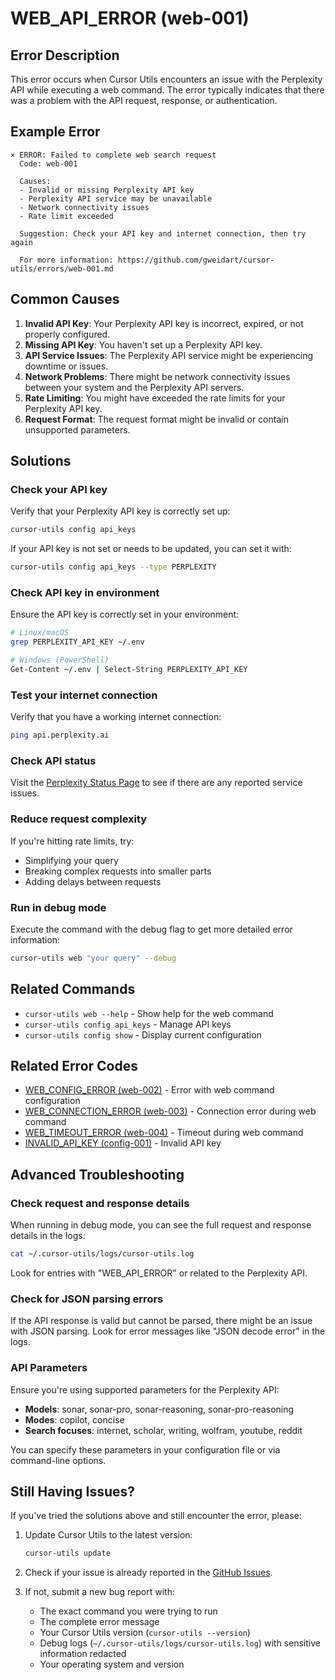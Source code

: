 # WEB_API_ERROR (web-001)

## Error Description

This error occurs when Cursor Utils encounters an issue with the Perplexity API while executing a web command. The error typically indicates that there was a problem with the API request, response, or authentication.

## Example Error

```
× ERROR: Failed to complete web search request
  Code: web-001
  
  Causes:
  - Invalid or missing Perplexity API key
  - Perplexity API service may be unavailable
  - Network connectivity issues
  - Rate limit exceeded
  
  Suggestion: Check your API key and internet connection, then try again
  
  For more information: https://github.com/gweidart/cursor-utils/errors/web-001.md
```

## Common Causes

1. **Invalid API Key**: Your Perplexity API key is incorrect, expired, or not properly configured.
2. **Missing API Key**: You haven't set up a Perplexity API key.
3. **API Service Issues**: The Perplexity API service might be experiencing downtime or issues.
4. **Network Problems**: There might be network connectivity issues between your system and the Perplexity API servers.
5. **Rate Limiting**: You might have exceeded the rate limits for your Perplexity API key.
6. **Request Format**: The request format might be invalid or contain unsupported parameters.

## Solutions

### Check your API key

Verify that your Perplexity API key is correctly set up:

```bash
cursor-utils config api_keys
```

If your API key is not set or needs to be updated, you can set it with:

```bash
cursor-utils config api_keys --type PERPLEXITY
```

### Check API key in environment

Ensure the API key is correctly set in your environment:

```bash
# Linux/macOS
grep PERPLEXITY_API_KEY ~/.env

# Windows (PowerShell)
Get-Content ~/.env | Select-String PERPLEXITY_API_KEY
```

### Test your internet connection

Verify that you have a working internet connection:

```bash
ping api.perplexity.ai
```

### Check API status

Visit the [Perplexity Status Page](https://status.perplexity.ai) to see if there are any reported service issues.

### Reduce request complexity

If you're hitting rate limits, try:
- Simplifying your query
- Breaking complex requests into smaller parts
- Adding delays between requests

### Run in debug mode

Execute the command with the debug flag to get more detailed error information:

```bash
cursor-utils web "your query" --debug
```

## Related Commands

- `cursor-utils web --help` - Show help for the web command
- `cursor-utils config api_keys` - Manage API keys
- `cursor-utils config show` - Display current configuration

## Related Error Codes

- [WEB_CONFIG_ERROR (web-002)](web-002.md) - Error with web command configuration
- [WEB_CONNECTION_ERROR (web-003)](web-003.md) - Connection error during web command
- [WEB_TIMEOUT_ERROR (web-004)](web-004.md) - Timeout during web command
- [INVALID_API_KEY (config-001)](config-001.md) - Invalid API key

## Advanced Troubleshooting

### Check request and response details

When running in debug mode, you can see the full request and response details in the logs:

```bash
cat ~/.cursor-utils/logs/cursor-utils.log
```

Look for entries with "WEB_API_ERROR" or related to the Perplexity API.

### Check for JSON parsing errors

If the API response is valid but cannot be parsed, there might be an issue with JSON parsing. Look for error messages like "JSON decode error" in the logs.

### API Parameters

Ensure you're using supported parameters for the Perplexity API:

- **Models**: sonar, sonar-pro, sonar-reasoning, sonar-pro-reasoning
- **Modes**: copilot, concise
- **Search focuses**: internet, scholar, writing, wolfram, youtube, reddit

You can specify these parameters in your configuration file or via command-line options.

## Still Having Issues?

If you've tried the solutions above and still encounter the error, please:

1. Update Cursor Utils to the latest version:
   ```bash
   cursor-utils update
   ```

2. Check if your issue is already reported in the [GitHub Issues](https://github.com/gweidart/cursor-utils/issues).

3. If not, submit a new bug report with:
   - The exact command you were trying to run
   - The complete error message
   - Your Cursor Utils version (`cursor-utils --version`)
   - Debug logs (`~/.cursor-utils/logs/cursor-utils.log`) with sensitive information redacted
   - Your operating system and version 